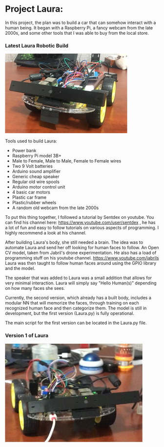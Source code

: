# Project Laura: 

In this project, the plan was to build a car that can somehow 
interact with a human being. It began with a Raspberry Pi, a fancy webcam from the late 2000s,
and some other tools that I was able to buy from the local store. 

### Latest Laura Robotic Build

<img src="images/v2.jpeg" width="400" height="260"/>

Tools used to build Laura: 

* Power bank
* Raspberry Pi model 3B+
* Male to Female, Male to Male, Female to Female wires
* Two 9 Volt batteries 
* Arduino sound amplifier 
* Generic cheap speaker
* Regular old wire spools
* Arduino motor control unit 
* 4 basic car motors
* Plastic car frame
* Plastic/rubber wheels 
* A random old webcam from the late 2000s 

To put this thing together, I followed a tutorial by Sentdex on youtube. You can find his channel here: https://www.youtube.com/user/sentdex , 
he has a lot of fun and easy to follow tutorials on various aspects of programming. I highly recommend a look at his channel.

After building Laura's body, she still needed a brain. The idea was to automate Laura and send her off looking for human faces to follow. 
An Open CV model, taken from Jabril's drone experimentation. He also has a load of programming stuff on his youtube channel. https://www.youtube.com/jabrils
Laura was then taught to follow human faces around using the GPIO library and the model. 

The speaker that was added to Laura was a small addition that allows for very minimal interaction. Laura will simply say
"Hello Human(s)" depending on how many faces she sees. 

Currently, the second version, which already has a built body, includes a modular NN that will memorize the faces, through training on each recognized human 
face and then categorize them. The model is still in development, but the first version (Laura.py) is fully operational. 

The main script for the first version can be located in the Laura.py file. 

### Version 1 of Laura

<img src="images/v1.png" width="450" height="321"/>